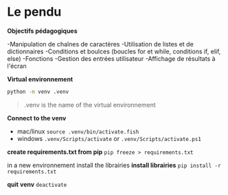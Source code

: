 # **Le pendu**


**Objectifs pédagogiques**

-Manipulation de chaînes de caractères
-Utilisation de listes et de dictionnaires
-Conditions et boulces (boucles for et while, conditions if, elif, else)
-Fonctions
-Gestion des entrées utilisateur
-Affichage de résultats à l'écran


**Virtual environnement**
```bash
python -m venv .venv
```
> .venv is the name of the virtual environnement 

**Connect to the venv** 

- mac/linux
`source .venv/bin/activate.fish`
- windows
`.venv/Scripts/activate` or `.venv/Scripts/activate.ps1` 

**create requirements.txt from pip**
`pip freeze > requirements.txt`

in a new environnement install the librairies
**install librairies**
`pip install -r requirements.txt`

**quit venv**
`deactivate` 
